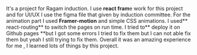 It's a project for Ragam induction. I use **react fram**e work for this project and for UI/UX I use the figma file that given by induction committee. 
For the animation part I used **Framer-motion** and simple CSS animations.
I used** react-routing** to switch the pages on run time.
I tried to** deploy it on Github pages **but I got some errors I tried to fix them but I can not able fix them but yeah I still trying to fix them.
Overall it was an amazing experience for me , I learned lots of things by this project.
